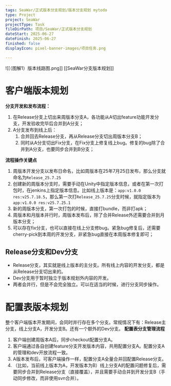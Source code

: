 ```yaml
---
tags: SeaWar/正式版本分支规划/版本分支规划 mytodo
type: Project
project: SeaWar
projectType: Task
fileDirPath: 项目/SeaWar/正式版本分支规划
dateStart: 2025-06-27
dateFinish: 2025-06-27
finished: false
displayIcon: pixel-banner-images/项目任务.png

---
```

![[（图解1）版本线路图.png]]
[[SeaWar分支版本规划]]
# 客户端版本规划
**分支开发和发布流程：**
1. 在Release分支上切出来周版本分支A，各功能从A切出feature功能开发分支，开发验收完毕后合并到A分支；
2. A分支发布到线上后：
    1. 合并回去Release分支，再从Release分支切出周版本分支B；
    2. 同时从A分支切出Fix分支，在Fix分支上修复线上bug。修复的bug除了合并到A分支，也要同步合并到B分支；

**流程操作关键点**
1. 周版本开发分支以发布日命名，比如周版本在25年7月25日发布，那么分支就命名为`Release_25.7.25`
2. 创建新的周版本分支时，需要手动在Unity中指定版本信息，或者在第一次打包时，在jenkins上指定版本信息。比如线上版本是：`app:v1.0.0 res:v25.7.18.5`，那么第一次打`Release_25.7.25`分支时候，就指定版本为`app:v1.0.0 res:v25.7.25.1`
3. 新的周版本分支，第一次打包的时候，直接打bundle，而非打apk；
4. 周版本和月版本并行时，周版本发布后，除了合并Release外还需要合并到月版本分支；
5. 可以存在fix分支，也可以直接在线上分支修bug。紧急bug修复后，还需要cherry-pick到本周的开发分支，非紧急bug直接在本周版本修复即可；
## Release分支和Dev分支
- Release分支，其实就是线上版本的主分支。所有线上内容的开发分支，都是从Release分支切出来的。
- Dev分支用于暂时独立于版本规划外内容的开发。
- 两者会并行，但是不会完全独立。可以在适当的时候，进行分支同步操作。
# 配置表版本规划
整个客户端版本开发期间，会同时并行存在多个分支。常规情况下有：Release主分支，线上分支A，开发分支B。还有一个额外的Dev分支。
**配置表分支管理流程**
1. 客户端创建周版本A后，同步checkout配置分支A。
2. 客户端通过各自创建feature分支开发版本内容，共用配置分支A。配置分支A的管理和dev开放流程一致。
3. A版本发布后，可客户端操作一样，配置分支A全量合并回配置Release分支。
4. （比如，当前线上版本为A，开发版本为B）线上分支A的配置问题修复后，需要同步合并到Release分支（直接覆盖），并且需要手动合并到开发分支B（手动同步修改，而非使用svn合并）。




